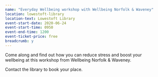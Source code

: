 ```yaml
---
name: "Everyday Wellbeing workshop with Wellbeing Norfolk & Waveney"
location: lowestoft-library
location-text: Lowestoft Library
event-start-date: 2020-06-24
event-start-time: 0950
event-end-time: 1200
event-ticket-price: free
breadcrumb: y
---
```


Come along and find out how you can reduce stress and boost your wellbeing at this workshop from Wellbeing Norfolk & Waveney.

Contact the library to book your place.
